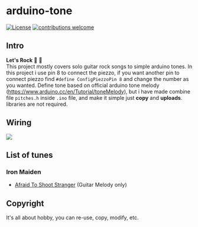 # arduino-tone
[![License](https://img.shields.io/badge/license-MIT-_red.svg)](https://opensource.org/licenses/MIT)
[![contributions welcome](https://img.shields.io/badge/contributions-welcome-brightgreen.svg?style=flat)](https://github.com/fazaio/arduino-tone/)

## Intro
<b>Let's Rock</b> 🤘 🎼 <br>
This project mostly covers solo guitar rock songs to simple arduino tones.
In this project i use pin 8 to connect the piezzo, if you want another pin to connect piezzo find <code>#define ConfigPiezzoPin 8</code> and change the number as you wanted.
Define tone based on official arduino tone melody
(https://www.arduino.cc/en/Tutorial/toneMelody), but i have made combine file <code>pitches.h</code> inside <code>.ino</code> file, and make it simple just <b>copy</b> and <b>uploads</b>. libraries are not required.

## Wiring
<img src="https://www.arduino.cc/en/uploads/Tutorial/Tone_Fritzing.png">

## List of tunes

### Iron Maiden

* [Afraid To Shoot Stranger](https://github.com/fazaio/arduino-tone/blob/master/Afraid-to-shoot-stranger-Iron-Maiden.ino) (Guitar Melody only)

## Copyright

It's all about hobby, you can re-use, copy, modify, etc.
